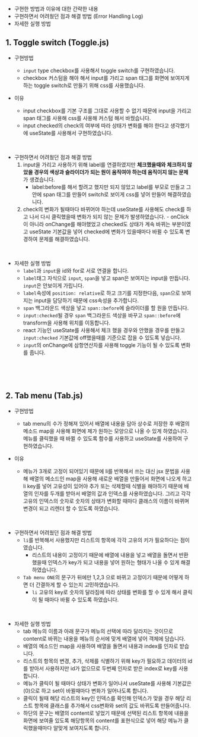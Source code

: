 - 구현한 방법과 이유에 대한 간략한 내용
- 구현하면서 어려웠던 점과 해결 방법 (Error Handling Log)
- 자세한 실행 방법


## 1. Toggle switch (Toggle.js)
  - 구현방법
    - `input` type checkbox를 사용해서 toggle switch를 구현하였습니다.
    - checkbox 커스텀을 해야 해서 input를 가리고 span 태그를 화면에 보여지게 하는 toggle switch로 만들기 위해 css를 사용했습니다.
    
  - 이유
      - input checkbox를 기본 구조를 그대로 사용할 수 없기 때문에 input을 가리고 span 태그를 사용해 css를 사용해 커스텀 해서 바꿨습니다.
      -  input checked의 check의 여부에 따라 상태가 변화를 해야 한다고 생각했기에 useState를 사용해서 구현하였습니다.
  
  <br>

  - 구현하면서 어려웠던 점과 해결 방법 <br>
      1. input을 가리고 사용하기 위해 label를 연결하였지만 **체크했을때와 체크하지 않았을 경우의 색상과 슬라이더가 되는 원이 움직여야 하는데 움직이지 않는 문제**가 생겼습니다. 
         - label:before를 해서 할려고 했지만 되지 않았고 label를 부모로 만들고 그 안에 span 태그를 만들어 switch로 보이게 css를 넣어 만들어 해결하였습니다.
      2. check의 변화가 될때마다 바뀌어야 하는데 useState를 사용해도 check를 하고 나서 다시 클릭했을때 변화가 되지 않는 문제가 발생하였습니다.
        - onClick이 아니라 onChange를 해야했었고 checked도 상태가 계속 바뀌는 부분이였고 useState 기본값을 넣어 checked에 변화가 있을때마다 바뀔 수 있도록 변경하여 문제를 해결하였습니다.

  <br>

  - 자세한 실행 방법
     - `label`과 `input`을 id와 for로 서로 연결을 합니다.
     - `label`태그 자식으로 `input`, `span`을 넣고 span은 보여지는 input을 만듭니다. `input`은 안보이게 가립니다.
     - `label`속성에 `position: relative`로 하고 크기를 지정한다음, `span`으로 보여지는 input을 담당하기 때문에 css속성을 추가합니다.
     - `span` 백그라운드 색상을 넣고 `span::before`에 슬라이더를 할 원을 만듭니다.
     - `input:checked`될 경우 `span` 백그라운드 색상을 바꾸고 `span::before`에 transform을 사용해 위치를 이동합니다.
     - react 기능인 useState를 사용해서 체크 했을 경우와 안했을 경우를 만들고 `input:checked` 기본값에 off했을때를 기준으로 잡을 수 있도록 넣습니다.
     - `input`의 onChange에 삼항연산자를 사용해 toggle 기능이 될 수 있도록 변화를 줍니다.

<br>
<br>
<br>

## 2. Tab menu  (Tab.js)
  - 구현방법
    - tab menu의 수가 정해져 있어서 배열에 내용을 담아 상수로 저장한 후 배열의 메소드 map을 사용해 화면에 제가 원하는 모양으로 나올 수 있게 하였습니다.
  메뉴를 클릭했을 때 바뀔 수 있도록 함수를 사용하고 useState를 사용하여 구현하였습니다.
    
  - 이유  <br> 
  
    - 메뉴가 3개로 고정이 되어있기 때문에 li를 반복해서 쓰는 대신 jsx 문법을 사용해 배열의 메소드인 map을 사용해 새로운 배열을 만들어서 화면에 나오게 하고 li key를 넣어 고유성이 있어야 추가 또는 삭제할때 식별을 해야하기 때문에 배열의 인자를 두개를 받아서 배열의 값과 인덱스를 사용하였습니다. 그리고 각각 고유의 인덱스의 숫자로 숫자의 상태가 변화할 때마다 클래스의 이름이 바뀌며 변경이 되고 리렌더 할 수 있도록 하였습니다.
  
  <br>

  - 구현하면서 어려웠던 점과 해결 방법 <br>
    - `li`를 반복해서 사용했지만 리스트의 항목에 각각 고유의 키가 필요하다는 점이였습니다.
      - 리스트의 내용이 고정이기 때문에 배열에 내용을 넣고 배열을 돌면서 반환했을때 인덱스가 key가 되고 내용을 넣어 원하는 형태가 나올 수 있게 해결하였습니다. 
    - `Tab menu ONE`의 문구가 뒤에만 1,2,3 으로 바뀌고 고정이기 때문에 어떻게 하면 더 간결하게 할 수 있는지 고민하였습니다.
      - `li` 고유의 key로 숫자의 달라짐에 따라 상태를 변화를 할 수 있게 해서 클릭이 될 때마다 바뀔 수 있도록 하였습니다. 

     
  <br>

  - 자세한 실행 방법
    - tab 메뉴의 이름과 아래 문구가 메뉴의 선택에 따라 달라지는 것이므로 content로 바뀌는 내용을 메뉴의 순서에 맞게 배열에 넣어 객체에 담습니다.
    - 배열의 메소드인 map을 사용하여 배열을 돌면서 내용과 index를 인자로 받습니다.
    - 리스트의 항목의 변경, 추가, 삭제를 식별하기 위해 key가 필요하고 데이터의 id를 받아서 사용하지만 id가 없으므로 두번째 인자로 받은 index로 key를 사용합니다.
    - 메뉴가 클릭이 될 때마다 상태가 변화가 일어나서 useState를 사용해 기본값은(0)으로 하고 set이 바뀔때마다 변화가 일어나도록 합니다.
    - 클릭이 될때 해당 리스트의 key인 인덱스를 확인해 인덱스가 맞을 경우 해당 리스트 항목에 클래스를 추가해서 css변화와 set의 값도 바뀌도록 만들어줍니다.
    - 하단의 문구는 배열의 content로 넣었기 때문에 선택된 리스트 항목에 내용을 화면에 보여줄 있도록 해당항목의 content를 표현식으로 넣어 해당 메뉴가 클릭했을때마다 알맞게 보여지도록 합니다.
      

     